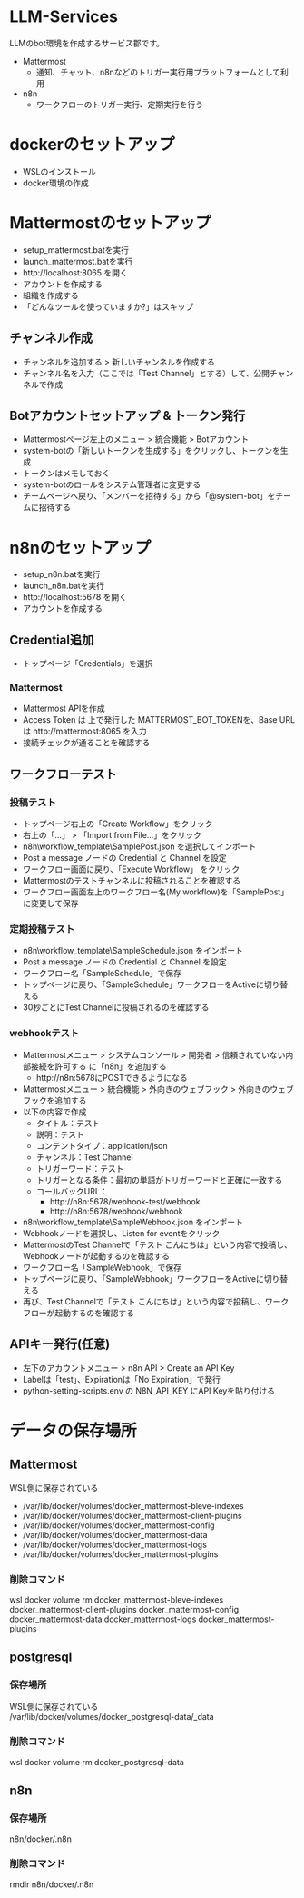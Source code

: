 # LLM-Services
LLMのbot環境を作成するサービス郡です。

- Mattermost
    - 通知、チャット、n8nなどのトリガー実行用プラットフォームとして利用
- n8n
    - ワークフローのトリガー実行、定期実行を行う

# dockerのセットアップ
- WSLのインストール
- docker環境の作成



# Mattermostのセットアップ
- setup_mattermost.batを実行
- launch_mattermost.batを実行
- http://localhost:8065 を開く
- アカウントを作成する
- 組織を作成する
- 「どんなツールを使っていますか?」はスキップ

## チャンネル作成
- チャンネルを追加する > 新しいチャンネルを作成する
- チャンネル名を入力（ここでは「Test Channel」とする）して、公開チャンネルで作成

## Botアカウントセットアップ & トークン発行
- Mattermostページ左上のメニュー > 統合機能 > Botアカウント
- system-botの「新しいトークンを生成する」をクリックし、トークンを生成
- トークンはメモしておく
- system-botのロールをシステム管理者に変更する
- チームページへ戻り、「メンバーを招待する」から「@system-bot」をチームに招待する



# n8nのセットアップ
- setup_n8n.batを実行
- launch_n8n.batを実行
- http://localhost:5678 を開く
- アカウントを作成する
## Credential追加
- トップページ「Credentials」を選択
### Mattermost
- Mattermost APIを作成
- Access Token は 上で発行した MATTERMOST_BOT_TOKENを、Base URLは http://mattermost:8065 を入力
- 接続チェックが通ることを確認する

## ワークフローテスト
### 投稿テスト
- トップページ右上の「Create Workflow」をクリック
- 右上の「...」 > 「Import from File...」をクリック
- n8n\workflow_template\SamplePost.json を選択してインポート
- Post a message ノードの Credential と Channel を設定
- ワークフロー画面に戻り、「Execute Workflow」 をクリック
- Mattermostのテストチャンネルに投稿されることを確認する
- ワークフロー画面左上のワークフロー名(My workflow)を「SamplePost」に変更して保存
### 定期投稿テスト
- n8n\workflow_template\SampleSchedule.json をインポート
- Post a message ノードの Credential と Channel を設定
- ワークフロー名「SampleSchedule」で保存
- トップページに戻り、「SampleSchedule」ワークフローをActiveに切り替える
- 30秒ごとにTest Channelに投稿されるのを確認する
### webhookテスト
- Mattermostメニュー > システムコンソール > 開発者 > 信頼されていない内部接続を許可する に「n8n」を追加する
    - http://n8n:5678にPOSTできるようになる
- Mattermostメニュー > 統合機能 > 外向きのウェブフック > 外向きのウェブフックを追加する
- 以下の内容で作成
    - タイトル：テスト
    - 説明：テスト
    - コンテントタイプ：application/json
    - チャンネル：Test Channel
    - トリガーワード：テスト
    - トリガーとなる条件：最初の単語がトリガーワードと正確に一致する
    - コールバックURL：
        - http://n8n:5678/webhook-test/webhook
        - http://n8n:5678/webhook/webhook
- n8n\workflow_template\SampleWebhook.json をインポート
- Webhookノードを選択し、Listen for eventをクリック
- MattermostのTest Channelで「テスト こんにちは」という内容で投稿し、Webhookノードが起動するのを確認する
- ワークフロー名「SampleWebhook」で保存
- トップページに戻り、「SampleWebhook」ワークフローをActiveに切り替える
- 再び、Test Channelで「テスト こんにちは」という内容で投稿し、ワークフローが起動するのを確認する

## APIキー発行(任意)
- 左下のアカウントメニュー > n8n API > Create an API Key
- Labelは「test」、Expirationは「No Expiration」で発行
- python-setting-scripts\.env の N8N_API_KEY にAPI Keyを貼り付ける


# データの保存場所
## Mattermost
WSL側に保存されている
- /var/lib/docker/volumes/docker_mattermost-bleve-indexes
- /var/lib/docker/volumes/docker_mattermost-client-plugins
- /var/lib/docker/volumes/docker_mattermost-config
- /var/lib/docker/volumes/docker_mattermost-data
- /var/lib/docker/volumes/docker_mattermost-logs
- /var/lib/docker/volumes/docker_mattermost-plugins
### 削除コマンド
wsl docker volume rm docker_mattermost-bleve-indexes docker_mattermost-client-plugins docker_mattermost-config docker_mattermost-data docker_mattermost-logs docker_mattermost-plugins

## postgresql
### 保存場所
WSL側に保存されている \
/var/lib/docker/volumes/docker_postgresql-data/_data
### 削除コマンド
wsl docker volume rm docker_postgresql-data

## n8n
### 保存場所
n8n/docker/.n8n
### 削除コマンド
rmdir n8n/docker/.n8n
